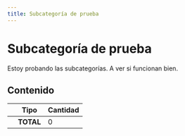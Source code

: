 ```yaml
---
title: Subcategoría de prueba
---
```


# Subcategoría de prueba

Estoy probando las subcategorías. A ver si funcionan bien.

## Contenido


|   | Tipo              | Cantidad                   |
| - | ----------------- | -------------------------- |
|   | **TOTAL**         | 0 |




